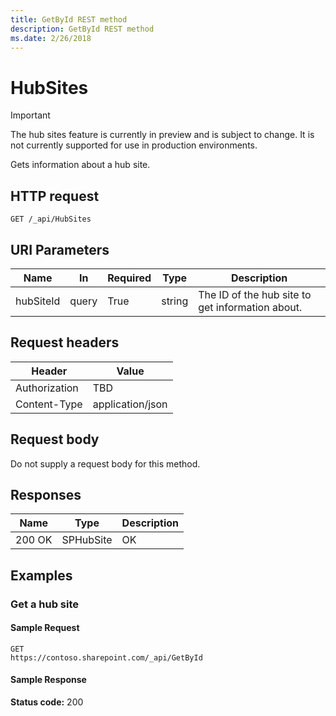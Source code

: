 ```yaml
---
title: GetById REST method
description: GetById REST method
ms.date: 2/26/2018
---
```


# HubSites

> [!IMPORTANT]
> The hub sites feature is currently in preview and is subject to change. It is not currently supported for use in production environments.

Gets information about a hub site.

## HTTP request

```
GET /_api/HubSites
```

## URI Parameters

|Name |In |Required|Type|Description|
|-----|---|--------|----|-----------|
|hubSiteId|query|True|string|The ID of the hub site to get information about.|

## Request headers

| Header | Value |
|--------|-------|
|Authorization|TBD|
|Content-Type|application/json|

## Request body

Do not supply a request body for this method.

## Responses

| Name   | Type  | Description|
|--------|-------|------------|
|200 OK|SPHubSite |OK|


## Examples

### Get a hub site

#### Sample Request

```HTTP
GET
https://contoso.sharepoint.com/_api/GetById
```

#### Sample Response
**Status code:** 200

```JSON
```